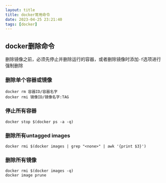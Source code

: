 ```yaml
---
layout: title
title: docker常用命令
date: 2023-04-25 23:21:40
tags: [docker]
---
```


## docker删除命令

删除镜像之前，必须先停止并删除运行的容器，或者删除镜像时添加`-f`选项进行强制删除

###  删除单个容器或镜像

```shell
docker rm 容器ID/容器名字
docker rmi 镜像ID/镜像名字:TAG
```

### 停止所有容器

```shell
docker stop $(docker ps -a -q)
```

### 删除所有untagged images

```shell
docker rmi $(docker images | grep "<none>" | awk '{print $3}')
```

### 删除所有镜像

```shell
docker rmi $(docker images -q)
docker image prune
```



